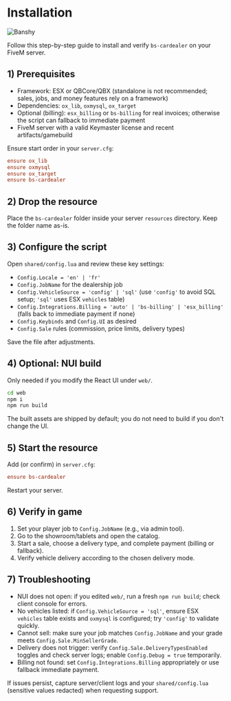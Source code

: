 # Installation

![Banshy](../assets/banshy128.webp)

Follow this step-by-step guide to install and verify `bs-cardealer` on your FiveM server.

## 1) Prerequisites
- Framework: ESX or QBCore/QBX (standalone is not recommended; sales, jobs, and money features rely on a framework)
- Dependencies: `ox_lib`, `oxmysql`, `ox_target`
- Optional (billing): `esx_billing` or `bs-billing` for real invoices; otherwise the script can fallback to immediate payment
- FiveM server with a valid Keymaster license and recent artifacts/gamebuild

Ensure start order in your `server.cfg`:

```cfg
ensure ox_lib
ensure oxmysql
ensure ox_target
ensure bs-cardealer
```

## 2) Drop the resource
Place the `bs-cardealer` folder inside your server `resources` directory. Keep the folder name as-is.

## 3) Configure the script
Open `shared/config.lua` and review these key settings:
- `Config.Locale = 'en' | 'fr'`
- `Config.JobName` for the dealership job
- `Config.VehicleSource = 'config' | 'sql'` (use `'config'` to avoid SQL setup; `'sql'` uses ESX `vehicles` table)
- `Config.Integrations.Billing = 'auto' | 'bs-billing' | 'esx_billing'` (falls back to immediate payment if none)
- `Config.Keybinds` and `Config.UI` as desired
- `Config.Sale` rules (commission, price limits, delivery types)

Save the file after adjustments.

## 4) Optional: NUI build
Only needed if you modify the React UI under `web/`.

```bash
cd web
npm i
npm run build
```

The built assets are shipped by default; you do not need to build if you don't change the UI.

## 5) Start the resource
Add (or confirm) in `server.cfg`:

```cfg
ensure bs-cardealer
```

Restart your server.

## 6) Verify in game
1. Set your player job to `Config.JobName` (e.g., via admin tool).
2. Go to the showroom/tablets and open the catalog.
3. Start a sale, choose a delivery type, and complete payment (billing or fallback).
4. Verify vehicle delivery according to the chosen delivery mode.

## 7) Troubleshooting
- NUI does not open: if you edited `web/`, run a fresh `npm run build`; check client console for errors.
- No vehicles listed: if `Config.VehicleSource = 'sql'`, ensure ESX `vehicles` table exists and `oxmysql` is configured; try `'config'` to validate quickly.
- Cannot sell: make sure your job matches `Config.JobName` and your grade meets `Config.Sale.MinSellerGrade`.
- Delivery does not trigger: verify `Config.Sale.DeliveryTypesEnabled` toggles and check server logs; enable `Config.Debug = true` temporarily.
- Billing not found: set `Config.Integrations.Billing` appropriately or use fallback immediate payment.

If issues persist, capture server/client logs and your `shared/config.lua` (sensitive values redacted) when requesting support.


